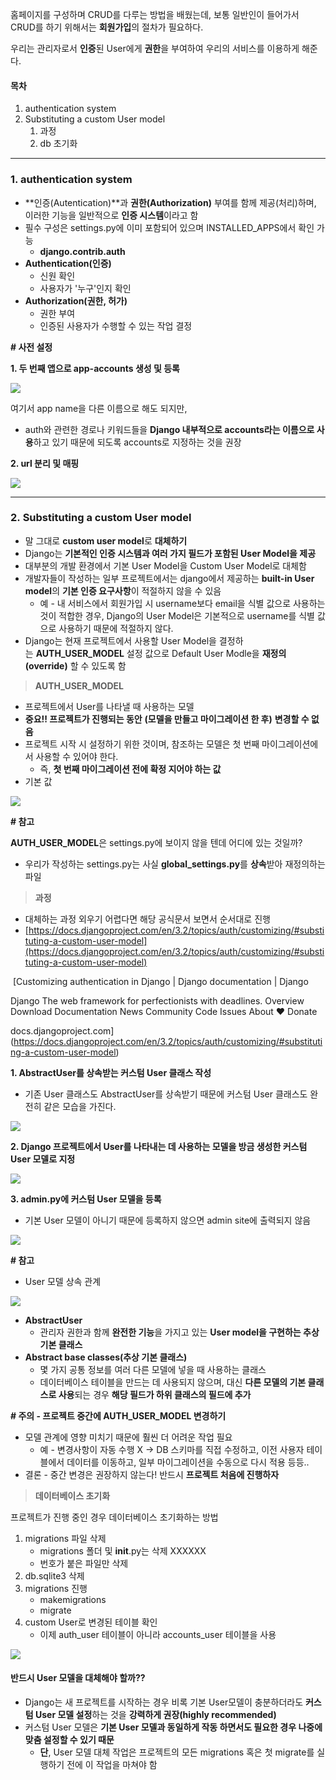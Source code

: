 홈페이지를 구성하며 CRUD를 다루는 방법을 배웠는데, 보통 일반인이 들어가서 CRUD를 하기 위해서는 **회원가입**의 절차가 필요하다. 

우리는 관리자로서 **인증**된 User에게 **권한**을 부여하여 우리의 서비스를 이용하게 해준다.

#### **목차**

1.  authentication system
2.  Substituting a custom User model
    1.  과정
    2.  db 초기화

---

### **1. authentication system**

-   **인증(Autentication)**과 **권한(Authorization)** 부여를 함께 제공(처리)하며, 이러한 기능을 일반적으로 **인증 시스템**이라고 함
-   필수 구성은 settings.py에 이미 포함되어 있으며 INSTALLED_APPS에서 확인 가능
    -   **django.contrib.auth**
-   **Authentication(인증)**
    -   신원 확인
    -   사용자가 '누구'인지 확인
-   **Authorization(권한, 허가)**
    -   권한 부여
    -   인증된 사용자가 수행할 수 있는 작업 결정

**# 사전 설정**

**1. 두 번째 앱으로 app-accounts 생성 및 등록**

![](https://blog.kakaocdn.net/dn/t0sHl/btrMqt2eemn/XJjYIgk4LUTS9kKDPO6qdK/img.png)

여기서 app name을 다른 이름으로 해도 되지만, 

-   auth와 관련한 경로나 키워드들을 **Django 내부적으로 accounts라는 이름으로 사용**하고 있기 때문에 되도록 accounts로 지정하는 것을 권장

**2. url 분리 및 매핑**

![](https://blog.kakaocdn.net/dn/c8Lojw/btrMqtHVbrt/Q4qZ3E5ph7xfnBBWNT2tr1/img.png)

---

### **2.** **Substituting a custom User model**

-   말 그대로 **custom user model**로 **대체하기**
-   Django는 **기본적인 인증 시스템과 여러 가지 필드가 포함된 User Model을 제공**
-   대부분의 개발 환경에서 기본 User Model을 Custom User Model로 대체함
-   개발자들이 작성하는 일부 프로젝트에서는 django에서 제공하는 **built-in User model**의 **기본 인증 요구사항**이 적절하지 않을 수 있음
    -   예 - 내 서비스에서 회원가입 시 username보다 email을 식별 값으로 사용하는 것이 적합한 경우, Django의 User Model은 기본적으로 username를 식별 값으로 사용하기 때문에 적절하지 않다.
-   Django는 현재 프로젝트에서 사용할 User Model을 결정하는 **AUTH_USER_MODEL** 설정 값으로 Default User Modle을 **재정의(override)** 할 수 있도록 함

> **AUTH_USER_MODEL**

-   프로젝트에서 User를 나타낼 때 사용하는 모델
-   **중요!! 프로젝트가 진행되는 동안** **(모델을 만들고 마이그레이션 한 후)** **변경할 수 없음**
-   프로젝트 시작 시 설정하기 위한 것이며, 참조하는 모델은 첫 번째 마이그레이션에서 사용할 수 있어야 한다.
    -   즉, **첫 번째 마이그레이션 전에 확정 지어야 하는 값**
-   기본 값

![](https://blog.kakaocdn.net/dn/buWlHB/btrMoTmxJOz/MHL5rpJZKju8Kcoxv7rNtk/img.png)

**# 참고**

**AUTH_USER_MODEL**은 settings.py에 보이지 않을 텐데 어디에 있는 것일까?

-   우리가 작성하는 settings.py는 사실 **global_settings.py**를 **상속**받아 재정의하는 파일

> **과정**

-   대체하는 과정 외우기 어렵다면 해당 공식문서 보면서 순서대로 진행
-   [https://docs.djangoproject.com/en/3.2/topics/auth/customizing/#substituting-a-custom-user-model](https://docs.djangoproject.com/en/3.2/topics/auth/customizing/#substituting-a-custom-user-model)

 [Customizing authentication in Django | Django documentation | Django

Django The web framework for perfectionists with deadlines. Overview Download Documentation News Community Code Issues About ♥ Donate

docs.djangoproject.com](https://docs.djangoproject.com/en/3.2/topics/auth/customizing/#substituting-a-custom-user-model)

**1. AbstractUser를 상속받는 커스텀 User 클래스 작성**

-   기존 User 클래스도 AbstractUser를 상속받기 때문에 커스텀 User 클래스도 완전히 같은 모습을 가진다.

![](https://blog.kakaocdn.net/dn/o8AfG/btrMrwqVn6p/xEN3qNCKPVaKGV4WlgfOkK/img.png)

**2. Django 프로젝트에서 User를 나타내는 데 사용하는 모델을 방금 생성한 커스텀 User 모델로 지정**

![](https://blog.kakaocdn.net/dn/OLhfu/btrMrybcdP4/F1lYYplkUk9G7KLwPoQKRK/img.png)

**3. admin.py에 커스텀 User 모델을 등록**

-   기본 User 모델이 아니기 때문에 등록하지 않으면 admin site에 출력되지 않음

![](https://blog.kakaocdn.net/dn/d2fXTz/btrMmgig2Nn/QMks9dpHSrKOJGBfavwwD1/img.png)

**# 참고**

-   User 모델 상속 관계

![](https://blog.kakaocdn.net/dn/cDyG84/btrMldTFdZg/qiRyJeXfh1qNJCG6N1FaE0/img.png)

-   **AbstractUser**
    -   관리자 권한과 함께 **완전한 기능**을 가지고 있는 **User model을 구현하는 추상 기본 클래스**
-   **Abstract base classes(추상 기본 클래스)**  
    -   몇 가지 공통 정보를 여러 다른 모델에 넣을 때 사용하는 클래스
    -   데이터베이스 테이블을 만드는 데 사용되지 않으며, 대신 **다른 모델의 기본 클래스로 사용**되는 경우 **해당 필드가 하위 클래스의 필드에 추가**

**# 주의 - 프로젝트 중간에 AUTH_USER_MODEL 변경하기**

-   모델 관계에 영향 미치기 때문에 훨씬 더 어려운 작업 필요
    -   예 - 변경사항이 자동 수행 X -> DB 스키마를 직접 수정하고, 이전 사용자 테이블에서 데이터를 이동하고, 일부 마이그레이션을 수동으로 다시 적용 등등..
-   결론 - 중간 변경은 권장하지 않는다! 반드시 **프로젝트 처음에 진행하자**

> **데이터베이스 초기화**

프로젝트가 진행 중인 경우 데이터베이스 초기화하는 방법

1.  migrations 파일 삭제
    -   migrations 폴더 및 __init__.py는 삭제 XXXXXX
    -   번호가 붙은 파일만 삭제
2.  db.sqlite3 삭제
3.  migrations 진행
    -   makemigrations
    -   migrate
4.  custom User로 변경된 테이블 확인
    -   이제 auth_user 테이블이 아니라 accounts_user 테이블을 사용

![](https://blog.kakaocdn.net/dn/c3lcvw/btrMtGmuJch/Q3KKgx5AxNj3XH2SK0mVvK/img.png)

#### **반드시 User 모델을 대체해야 할까??**

-   Django는 새 프로젝트를 시작하는 경우 비록 기본 User모델이 충분하더라도 **커스텀 User 모델 설정**하는 것을 **강력하게 권장(highly recommended)**
-   커스텀 User 모델은 **기본 User 모델과 동일하게 작동 하면서도 필요한 경우 나중에 맞춤 설정할 수 있기 때문**
    -   **단**, User 모델 대체 작업은 프로젝트의 모든 migrations 혹은 첫 migrate를 실행하기 전에 이 작업을 마쳐야 함